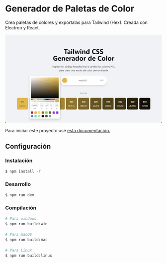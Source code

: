 # Generador de Paletas de Color

Crea paletas de colores y exportalas para Tailwind (Hex). Creada con Electron y React.


![Electron-React](./assets/presentacion.gif)

Para iniciar este proyecto usé [esta documentación.](https://electron-vite.org/guide/#scaffolding-your-first-electron-vite-project)



## Configuración

### Instalación

```bash
$ npm install -f
```

### Desarrollo

```bash
$ npm run dev
```

### Compilación

```bash
# Para windows
$ npm run build:win

# Para macOS
$ npm run build:mac

# Para Linux
$ npm run build:linux
```
